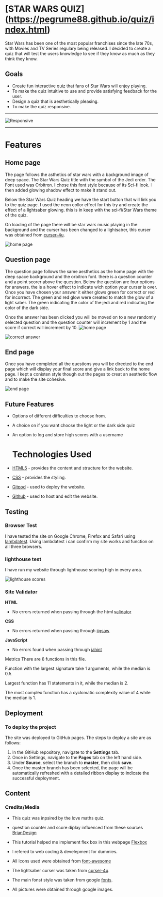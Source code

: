 # [STAR WARS QUIZ] (https://pegrume88.github.io/quiz/index.html)

Star Wars has been one of the most popular franchises since the late 70s, with Movies and TV Series regulary being released. I decided to create a quiz that will test the users knowledge to see if they know as much as they think they know.




## Goals

* Create fun interactive quiz that fans of Star Wars will enjoy playing.
* To make the quiz intuitive to use and provide satisfying feedback for the user.
* Design a quiz that is aesthetically pleasing.
* To make the quiz responsive.





------
![Responsive](/readMe-images/responsive.png)



------

# Features

## Home page

The page follows the asthetics of star wars with a background image of deep space. The Star Wars Quiz title with the symbol of the Jedi order. The Font used was Orbitron. I chose this font style because of its Sci-fi look. I then added glowing shadow effect to make it stand out.

Below the Star Wars Quiz heading we have the start button that will link you to the quiz page. I used the neon collor effect for this try and create the effect of a lightsaber glowing. this is in keep with the sci-fi/Star Wars theme of the quiz.

On loading of the page there will be star wars music playing in the background and the curser has been changed to a lightsaber, this curser was obtained from [curser-4u](https://www.cursors-4u.com/star_wars/).

![home page](/readMe-images/home.page.png)

## Question page

The question page follows the same aesthetics as the home page with the deep space background and the orbitron font.
there is a question counter and a point scorer above the question. Below the question are four options for answers.
the is a hover effect to indicate wich option your curser is over. Once you have chosen your answer it either glows green for correct or red for incorrect. The green and red glow were created to match the glow of a light saber. The green indicating the color of the jedi and red indicating the color of the dark side.

Once the answer has been clicked you will be moved on to a new randomly selected question and the question counter will increment by 1 and the score if correct will increment by 10.
![home page](/readMe-images/quiz-correct.png)

![correct answer](/readMe-images/Quiz-wrong.jpeg.png)
## End page

  Once you have completed all the questions you will be directed to the end page which will display your final score and give a link back to the home page.
  I kept a conisten style though out the pages to creat an aesthetic flow and to make the site cohesive.

 
![end page](/readMe-images/endpage.png)




## Future Features
* Options of different difficulties to choose from.
* A choice on if you want choose the light or the dark side quiz
* An option to log and store high scores with a username




  # Technologies Used
* [HTML5](https://html.spec.whatwg.org/) - provides the content and structure for the website.
* [CSS](https://www.w3.org/Style/CSS/Overview.en.html) - provides the styling.
* [Gitpod](https://www.gitpod.io/#get-started) - used to deploy the website.
* [Github](https://github.com/) - used to host and edit the website.


## Testing


### Browser Test
I have tested the site on Google Chrome, Firefox and Safari using [lambdatest](https://app.lambdatest.com/). Using lambdatest i can confirm my site works and function on all three browsers.

### lighthouse test
I have run my website through lighthouse scoring high in every area.

![lighthouse scores](/readMe-images/lighthouse-mobile.png)

### Site Validator

**HTML** 
* No errors returned when passing through the html [validator](https://validator.w3.org/)

**CSS**
* No errors returned when passing through [jigsaw](https://jigsaw.w3.org/css-validator/)

**JavaScript**
*  No errors found when passing through [jahint](https://jshint.com/https://jshint.com/)

Metrics
There are 8 functions in this file.

Function with the largest signature take 1 arguments, while the median is 0.5.

Largest function has 11 statements in it, while the median is 2.

The most complex function has a cyclomatic complexity value of 4 while the median is 1.


## Deployment

### **To deploy the project**
The site was deployed to GitHub pages. The steps to deploy a site are as follows:
  1. In the GitHub repository, navigate to the **Settings** tab.
  2. Once in Settings, navigate to the **Pages** tab on the left hand side.
  3. Under **Source**, select the branch to **master**, then click **save**.
  4. Once the master branch has been selected, the page will be automatically refreshed with a detailed ribbon display to indicate the successful deployment.



## Content

### Credits/Media
  
  * This quiz was inpsired by the love maths quiz.
  * question counter and score diplay influenced from these sources [BrianDesign](https://www.youtube.com/watch?v=f4fB9Xg2JEY&ab_channel=BrianDesign)
  * This tutorial helped me implement flex box in this webpage [Flexbox](https://www.youtube.com/watch?v=JJSoEo8JSnc&ab_channel=TraversyMedia)

  * I refered to web coding & develepment for dummies.
  * All Icons used were obtained from [font-awesome](https://fontawesome.com/)
  * The lightsaber curser was taken from [curser-4u](https://www.cursors-4u.com/star_wars/).
  * The main fonst style was taken from google [fonts](https://fonts.google.com/).
  * All pictures were obtained through google images.



